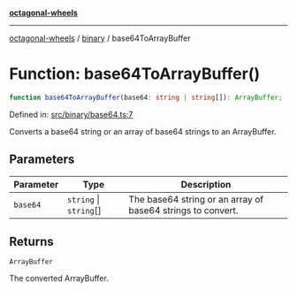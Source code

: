 [**octagonal-wheels**](../../../../README.md)

***

[octagonal-wheels](../../../../globals.md) / [binary](../README.md) / base64ToArrayBuffer

# Function: base64ToArrayBuffer()

```ts
function base64ToArrayBuffer(base64: string | string[]): ArrayBuffer;
```

Defined in: [src/binary/base64.ts:7](https://github.com/vrtmrz/octagonal-wheels/blob/main/src/binary/base64.ts#L7)

Converts a base64 string or an array of base64 strings to an ArrayBuffer.

## Parameters

| Parameter | Type | Description |
| ------ | ------ | ------ |
| `base64` | `string` \| `string`[] | The base64 string or an array of base64 strings to convert. |

## Returns

`ArrayBuffer`

The converted ArrayBuffer.
